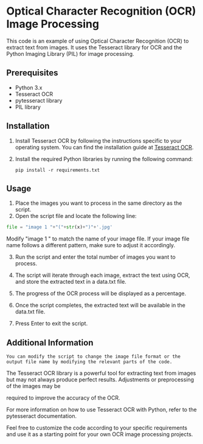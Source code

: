 # Optical Character Recognition (OCR) Image Processing

This code is an example of using Optical Character Recognition (OCR) to extract text from images. It uses the Tesseract library for OCR and the Python Imaging Library (PIL) for image processing.

## Prerequisites
- Python 3.x
- Tesseract OCR
- pytesseract library
- PIL library

## Installation
1. Install Tesseract OCR by following the instructions specific to your operating system. You can find the installation guide at [Tesseract OCR](https://github.com/tesseract-ocr/tesseract).
2. Install the required Python libraries by running the following command:

    ```pip install -r requirements.txt```


## Usage
1. Place the images you want to process in the same directory as the script.
2. Open the script file and locate the following line:

```python
file = "image 1 "+"("+str(x)+")"+'.jpg'
```
Modify "image 1 " to match the name of your image file. If your image file name follows a different pattern, make sure to adjust it accordingly.

3. Run the script and enter the total number of images you want to process.
4. The script will iterate through each image, extract the text using OCR, and store the extracted text in a data.txt file.
5. The progress of the OCR process will be displayed as a percentage.
6. Once the script completes, the extracted text will be available in the data.txt file.

7. Press Enter to exit the script.

## Additional Information

    You can modify the script to change the image file format or the output file name by modifying the relevant parts of the code.

The Tesseract OCR library is a powerful tool for extracting text from images but may not always produce perfect results. Adjustments or preprocessing of the images may be 

required to improve the accuracy of the OCR.

For more information on how to use Tesseract OCR with Python, refer to the pytesseract documentation.

Feel free to customize the code according to your specific requirements and use it as a starting point for your own OCR image processing projects.